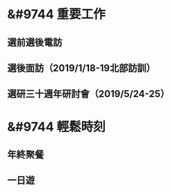 # &#9744 重要工作
## 選前選後電訪
## 選後面訪（2019/1/18-19北部訪訓）
## 選研三十週年研討會（2019/5/24-25）
#  &#9744 輕鬆時刻
## 年終聚餐
## 一日遊

